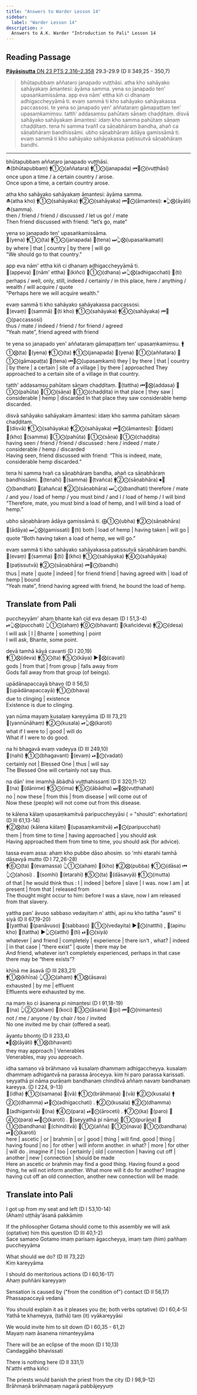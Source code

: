 ```yaml
---
title: "Answers to Warder Lesson 14"
sidebar:
  label: "Warder Lesson 14"
description: >
  Answers to A.K. Warder "Introduction to Pali" Lesson 14
---
```


## Reading Passage

[**Pāyāsisutta** DN 23 PTS 2.316–2.358](https://suttacentral.net/dn23/pli/ms#29.3) 29.3-29.9 (D II 349,25 - 350,7)

>bhūtapubbaṃ aññataro janapado vuṭṭhāsi. atha kho sahāyako sahāyakaṃ āmantesi: āyāma samma. yena so janapado ten' upasaṅkamissāma. app eva nām' ettha kiñ ci dhanaṃ adhigaccheyyāmā ti. evaṃ sammā ti kho sahāyako sahāyakassa paccassosi. te yena so janapado yen' aññataraṃ gāmapaṭṭaṃ ten' upasaṃkamiṃsu. tatth' addasaṃsu pahūtaṃ sāṇaṃ chaḍḍitaṃ. disvā sahāyako sahāyakaṃ āmantesi: idaṃ kho samma pahūtaṃ sāṇaṃ chaḍḍitaṃ. tena hi samma tvañ1 ca sāṇabhāraṃ bandha, ahañ ca sāṇabhāraṃ bandhissāmi. ubho sāṇabhāraṃ ādāya gamissāmā ti. evaṃ sammā ti kho sahāyako sahāyakassa paṭissutvā sāṇabhāraṃ bandhi.

---

bhūtapubbaṃ aññataro janapado vuṭṭhāsi.  
⏏️(bhūtapubbaṃ) 🚹①⨀(aññatara) 🚹①⨀(janapada) ⏮🤟⨀(vuṭṭhāsi)  
once upon a time / a certain country / arose.  
Once upon a time, a certain country arose.

atha kho sahāyako sahāyakaṃ āmantesi: āyāma samma.  
⏏️(atha kho) 🚹①⨀(sahāyaka) 🚹②⨀(sahāyaka) ⏮🤟⨀(āmantesi): ⏹👆⨂(āyāti) ⏏️(samma).  
then / friend / friend / discussed /  let us go! / mate  
Then friend discussed with friend: “let’s go, mate”

yena so janapado ten' upasaṅkamissāma.  
🔼(yena) 🚹①⨀(ta) 🚹①⨀(janapada) 🔼(tena) ⏭👆⨂(upasaṅkamati)  
by where | that | country | by there | will go  
"We should go to that country."

app eva nām' ettha kiñ ci dhanaṃ adhigaccheyyāmā ti.  
🔼(appeva) 🔼(nām' ettha) 🔼(kiñci) 🚻①⨀(dhana) ⏯👆⨂(adhigacchati) 🔼(ti)  
perhaps /  well, only, still, indeed / certainly / in this place, here / anything / wealth / will acquire / quote  
"Perhaps here we will acquire wealth."

evaṃ sammā ti kho sahāyako sahāyakassa paccassosi.  
🔼(evaṃ) 🔼(sammā) 🔼(ti kho) 🚹①⨀(sahāyaka) 🚹④⨀(sahāyaka) ⏮🤟⨀(paccassosi)  
thus / mate / indeed / friend / for friend / agreed  
“Yeah mate”, friend agreed with friend

te yena so janapado yen' aññataraṃ gāmapaṭṭaṃ ten' upasaṃkamiṃsu.
🚹①⨂(ta) 🔼(yena) 🚹①⨀(ta) 🚹①⨀(janapada) 🔼(yena) 🚻①⨀(aññatara) 🚻①⨀(gāmapaṭṭa) 🔼(tena) ⏮🤟⨀(upasaṃkami)
they | by there | that | country | by there | a certain | site of a village | by there | approached
They approached to a certain site of a village in that country.

tatth' addasaṃsu pahūtaṃ sāṇaṃ chaḍḍitaṃ.
🔼(tattha) ⏮🤟⨂(addasa) 🚻①⨀(pahūta) 🚻①⨀(sāṇa) 🚻①⨀(chaḍḍita)
in that place | they saw | considerable | hemp | discarded
In that place they saw considerable hemp discarded.

disvā sahāyako sahāyakaṃ āmantesi: idaṃ kho samma pahūtaṃ sāṇaṃ chaḍḍitaṃ.  
🔼(disvā) 🚹①⨀(sahāyaka) 🚹②⨀(sahāyaka) ⏮🤟⨀(āmantesi): 🔼(idaṃ) 🔼(kho) 🔼(samma) 🚻①⨀(pahūta) 🚻①⨀(sāṇa) 🚻①⨀(chaḍḍita)  
having seen / friend / friend / discussed : here / indeed / mate / considerable / hemp / discarded  
Having seen, friend discussed with friend: “This is indeed, mate, considerable hemp discarded.”

tena hi samma tvañ ca sāṇabhāraṃ bandha, ahañ ca sāṇabhāraṃ bandhissāmi.
🔼(tenahi) 🔼(samma) 🔼(tvañca) 🚹②⨀(sāṇabhāra) ⏹🤘⨀(bandhati) 🔼(ahañca) 🚹②⨀(sāṇabhāra) ⏭👆⨀(bandhati)
therefore / mate / and you / load of hemp / you must bind / and I / load of hemp / I will bind
“Therefore, mate, you must bind a load of hemp, and I will bind a load of hemp.”

ubho sāṇabhāraṃ ādāya gamissāmā ti.
⨁①⨀(ubha) 🚹②⨀(sāṇabhāra) 🔼(ādāya) ⏭👆⨂(gamissati) 🔼(ti)
both | load of hemp | having taken | will go | quote
“Both having taken a load of hemp, we will go.”

evaṃ sammā ti kho sahāyako sahāyakassa paṭissutvā sāṇabhāraṃ bandhi.  
🔼(evaṃ) 🔼(samma) 🔼(ti) 🔼(kho) 🚹①⨀(sahāyaka) 🚹④⨀(sahāyaka) 🔼(paṭissutvā) 🚹②⨀(sāṇabhāra) ⏮🤟⨀(bandhi)  
thus | mate | quote | indeed | for friend friend | having agreed with | load of hemp | bound  
“Yeah mate”, friend having agreed with friend, he bound the load of hemp.

## Translate from Pali

puccheyyām' ahaṃ bhante kañ cid eva desaṃ (D I 51,3-4)  
⏯👆⨂(pucchati) 👆①⨀(ahaṃ) 🚹⓪⨀(bhavant) 🔼(kañcideva) 🚹②⨀(desa)  
I will ask | I | Bhante | something | point  
I will ask, Bhante, some point.

devā tamhā kāyā cavanti (D I 20,19)  
🚹①⨂(deva) 🚹⑤⨀(ta) 🚹⑤⨀(kāya) ▶️🤟⨂(cavati)  
gods | from that | from group | falls away from  
Gods fall away from that group (of beings).

upādānapaccayā bhavo (D II 56,5)  
🔼(upādānapaccayā) 🚹①⨀(bhava)  
due to clinging | existence  
Existence is due to clinging.

yan nūma mayaṃ kusalaṃ kareyyāma (D III 73,21)  
🔼(yannūnāhaṃ) 🚹②⨀(kusala) ⏯👆⨂(karoti)  
what if I were to | good | will do  
What if I were to do good.

na hi bhagavā evaṃ vadeyya (D III 249,10)  
🔼(nahi) 🚹①⨀(bhagavant) 🔼(evaṃ) ⏯🤟⨀(vadati)  
certainly not | Blessed One | thus | will say  
The Blessed One will certainly not say thus.

na dān' ime imamhā ābādhā vuṭṭhahissanti (D II 320,11-12)  
🔼(na) 🔼(dānime) 🚹⑤⨀(ima) 🚹⑤⨀(ābādha) ⏭🤟⨂(vuṭṭhahati)  
no | now these | from this | from disease | will come out of  
Now these (people) will not come out from this disease.
 
te kālena kālaṃ upasaṃkamitvā paripuccheyyāsi ( = "should": exhortation) (D III 61,13-14)  
🚹②⨂(ta) (kālena kālaṃ) 🔼(upasaṃkamitvā) ⏯🤘⨀(paripucchati)  
them | from time to time | having approached | you should ask  
Having approached them from time to time, you should ask (for advice).

tassa evam assa: ahaṃ kho pubbe dāso ahosiṃ. so 'mhi etarahi tamhā dāsavyā mutto (D I 72,26-28)  
🚹⑥⨀(ta) 🔼(evamassa) 👆①⨀(ahaṃ) 🔼(kho) 🚹②⨂(pubba) 🚹①⨀(dāsa) ⏮👆⨀(ahosi) . 🔼(somhi) 🔼(etarahi) 🚹⑤⨀(ta) 🔼(dāsavyā) 🚹①⨀(mutta)  
of that | he would think thus : I | indeed | before | slave | I was. now I am | at present | from that | released from  
The thought might occur to him: before I was a slave, now I am released from that slavery.

yattha pan' āvuso sabbaso vedayitaṃ n' atthi, api nu kho tattha "asmī" ti siyā (D II 67,19-20)  
🔼(yattha) 🔼(panāvuso) 🔼(sabbaso) 🚻①⨀(vedayita) ▶️🤟⨀(natthi) , 🔼(apinu kho) 🔼(tattha) ▶️👆⨀(atthi) 🔼(ti) ⏯🤟⨀(siyā)  
whatever | and friend | completely | experience | there isn’t , what? | indeed | in that case | “there exist”  | quote | there may be  
And friend, whatever isn’t completely experienced, perhaps in that case there may be “there exists”?

khīṇā me āsavā (D III 283,21)  
🚹①⨂(khīṇa) 👆③⨀(ahaṃ) 🚹①⨂(āsava)  
exhausted | by me | effluent  
Effluents were exhausted by me.

na maṃ ko ci āsanena pi nimantesi (D I 91,18-19)  
🔼(na) 👆②⨀(ahaṃ) 🔼(koci) 🚻③⨀(āsana) 🔼(pi) ⏮🤟⨀(nimantesi)  
not / me / anyone / by chair / too / invited  
No one invited me by chair (offered a seat).

āyantu bhonto (D II 233,4)  
⏹🤟⨂(āyāti) 🚹①⨂(bhavant)  
they may approach | Venerables  
Venerables, may you approach.

idha samaṇo vā brāhmaṇo vā kusalaṃ dhammaṃ adhigaccheyya. kusalaṃ dhammaṃ adhigantvā na parassa āroceyya. kiṃ hi paro parassa karissati. seyyathā pi nāma purāṇaṁ bandhanaṃ chinditvā aññaṃ navaṃ bandhanaṃ kareyya. (D I 224, 9-13)  
🔼(idha) 🚹①⨀(samaṇa) 🔼(vā) 🚹①⨀(brāhmaṇa) 🔼(vā) 🚹②⨀(kusala) 🚹②⨀(dhamma) ⏯🤟⨀(adhigacchati) . 🚹②⨀(kusala) 🚹②⨀(dhamma) 🔼(adhigantvā) 🔼(na) 🚹④⨀(para) ⏯🤟⨀(āroceti) . 🚹⑦⨀(ka) 🔼(paro) 🚻④⨀(para) ⏭🤟⨀(karoti) . 🔼(seyyathā pi nāma) 🚻①⨀(purāṇa) 🚻①⨀(bandhana) 🔼(chinditvā) 🚻①⨀(añña) 🚻①⨀(nava) 🚻①⨀(bandhana) ⏯🤟⨀(karoti)  
here | ascetic | or | brahmin | or | good | thing | will find. good | thing | having found | no | for other | will inform another. in what? | more | for other | will do . imagine if | too | certainly | old | connection | having cut off | another | new | connection | should be made  
Here an ascetic or brahmin may find a good thing. Having found a good thing, he will not inform another. What more will it do for another? Imagine having cut off an old connection, another new connection will be made.

## Translate into Pali

I got up from my seat and left (D I 53,10-14)  
(Ahaṃ) uṭṭhāy'āsanā pakkāmiṃ

If the philosopher Gotama should come to this assembly we will ask (optative) him this question (D III 40,1-2)  
Sace samaṇo Gotamo imaṃ parisaṃ āgaccheyya, imaṃ taṃ (him) pañhaṃ puccheyyāma

What should we do? (D III 73,22)  
Kiṃ kareyyāma

I should do meritorious actions (D I 60,16-17)  
Ahaṃ puññāni kareyyaṃ

Sensation is caused by ("from the condition of") contact (D II 56,17)  
Phassapaccayā vedanā

You should explain it as it pleases you (te; both verbs optative) (D I 60,4-5)  
Yathā te khameyya, (tathā) taṃ (it) vyākareyyāsi

We would invite him to sit down (D I 60,35 - 61,2)  
Mayaṃ naṃ āsanena nimanteyyāma

There will be an eclipse of the moon (D I 10,13)  
Candaggāho bhavissati

There is nothing here (D II 331,1)  
N'atthi ettha kiñci

The priests would banish the priest from the city (D I 98,9-12)  
Brāhmaṇā brāhmaṇaṃ nagarā pabbājeyyuṃ
